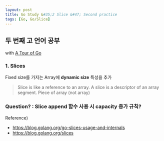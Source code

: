 ```yaml
---
layout: post
title: Go Study &#35;2 Slice &#47; Second practice
tags: [Go, Go/Slice]
---
```


## 두 번째 고 언어 공부
with [A Tour of Go](https://tour.golang.org)

### 1. Slices
Fixed size를 가지는 Array에 **dynamic size** 특성을 추가

> Slice is like a reference to an array.
> A slice is a descriptor of an array segment.
> Piece of array (not array)

### Question? : Slice append 함수 사용 시 capacity 증가 규칙?

Reference) 
* https://blog.golang.org/go-slices-usage-and-internals
* https://blog.golang.org/slices


